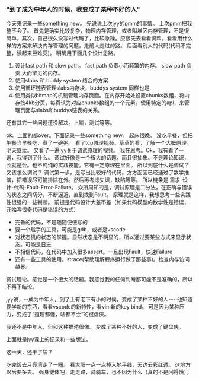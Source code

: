 ### "到了成为中年人的时候，我变成了某种不好的人"

今天来记录一些something new。
先说说上次jyy的pmm的事情。
上次pmm把我整不会了。
首先是确实比较复杂，物理内存管理，或者叫堆区内存管理，不是很简单。其次，自己很久没写过代码了，比较急躁。应该先去看看资料，看看用什么样的方案来解决内存管理的问题，走前人走过的路。
后面看别人的代码(代码不完整，读起来巨难受)。
明确用下面几个设计思路。
  1. 设计fast path 和 slow path。 fast path 负责小而频繁的内存。 slow path 负责 大而罕见的内存。
  2. 使用slabs 和 buddy system 结合的方案
  3. 使用循环链表管理slabs内存块，buddys system 同样也是
  4. 使用类似bitmap的机制管理内存页面。在内存开始处设置chunks数组，将内存按4kb分页，每页认为对应chunks数组的一个元素。使用特定的api，来管理页面与slabs和buddys链表的关系。

还有其它一些问题还没解决。上锁，测试等等。

ok。上面的都over。下面记录一些something new。
起床很晚。
没吃早餐，但把午餐当早餐吃，煮了一碗粥。
看了tcp原理视频。草草的看，了解一个大概原理。明天继续。
又看了一遍jyy关于调试原理的视频。
我在思考。Ok，我有看了一遍，我得到了什么。
调试好像是一个很大的话题，而且很抽象。不是理论知识，会就是会。也不纯纯的实践技能。它有一定原理在里面。
所以到底什么是调试？又该怎么调试？
调试第一步，是写出比较好的代码。方方面面已经通过了数学推演，把错误尽可能排除在外。然后再考虑失误，缺陷等等。
所以链条是
需求-设计-代码-Fault-Error-Failure。
众所周知的是，调试原理是二分法，在正确与错误的状态之间切分，不断逼近，直到找到Fault。
原理就是这样，我想思考一些实践性很强的一些判断。
前提是代码设计大差不差（如果代码模型的数学性是错误，开始写很多代码是错误的方式）
- 完备的代码，不是随随便便写的
- 要一个趁手的工具，可能是gdb，或者是vscode
- 对状态机的状态的掌握。显然状态是不明显的，所以通过要某些方式来显示状态。可能是日志
- 不相信代码，在代码中加入很多assert。一旦出现Fault，快速Failure
- 还有一些工具的使用。strace(帮助理解程序运行做了那些事)。检查内存访问越界。


调试理论。感觉是一个很大的话题。我感觉我的任何判断都可能不是准确的，所以不再下结论。

jyy说，--成为中年人，到了上有老下有小的时候，变成了某种不好的人---
他知道要学新的东西，看看vscode的新特性，看vim新的key bind。
可是因为某种压力，变成了“道理都懂，啥都不会”的键盘侠。

我还不是中年人，但和这种描述很像。
变成了某种不好的人，变成了键盘侠。

上面就是jyy课上的记录和一些想法。

这一天，还干了啥？

吃完饭去月亮湾走了一圈。
看太阳一点一点掉入地平线，天边云彩红透。
这地方以后要多去。
强身健体吧，走走路，骑骑车，也不因为什么（真的不是闲得慌）。










     
